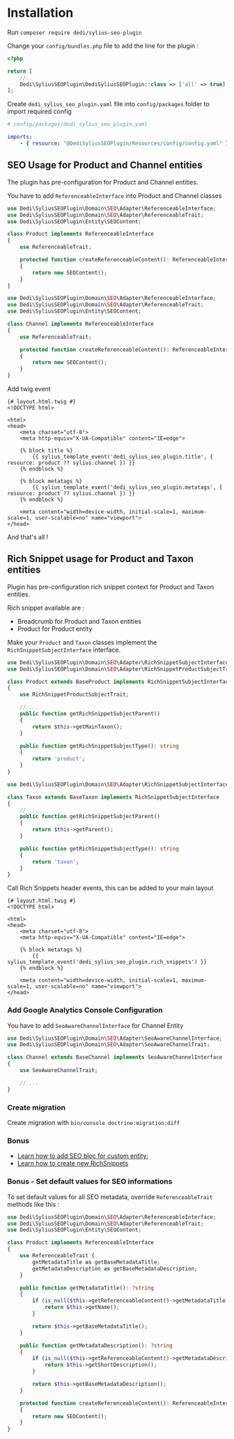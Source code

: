 # Installation

Run `composer require dedi/sylius-seo-plugin`

Change your `config/bundles.php` file to add the line for the plugin :

```php
<?php

return [
    //..
    Dedi\SyliusSEOPlugin\DediSyliusSEOPlugin::class => ['all' => true],
];
```

Create `dedi_sylius_seo_plugin.yaml` file into `config/packages` folder to import required config

```yaml
# config/packages/dedi_sylius_seo_plugin.yaml

imports:
    - { resource: "@DediSyliusSEOPlugin/Resources/config/config.yaml" }
```

## SEO Usage for Product and Channel entities

The plugin has pre-configuration for Product and Channel entities.

You have to add `ReferenceableInterface` into Product and Channel classes

```php
use Dedi\SyliusSEOPlugin\Domain\SEO\Adapter\ReferenceableInterface;
use Dedi\SyliusSEOPlugin\Domain\SEO\Adapter\ReferenceableTrait;
use Dedi\SyliusSEOPlugin\Entity\SEOContent;

class Product implements ReferenceableInterface
{
    use ReferenceableTrait;

    protected function createReferenceableContent(): ReferenceableInterface
    {
        return new SEOContent();
    }
}
```

```php
use Dedi\SyliusSEOPlugin\Domain\SEO\Adapter\ReferenceableInterface;
use Dedi\SyliusSEOPlugin\Domain\SEO\Adapter\ReferenceableTrait;
use Dedi\SyliusSEOPlugin\Entity\SEOContent;

class Channel implements ReferenceableInterface
{
    use ReferenceableTrait;

    protected function createReferenceableContent(): ReferenceableInterface
    {
        return new SEOContent();
    }
}
```

Add twig event

```twig
{# layout.html.twig #}
<!DOCTYPE html>

<html>
<head>
    <meta charset="utf-8">
    <meta http-equiv="X-UA-Compatible" content="IE=edge">

    {% block title %}
        {{ sylius_template_event('dedi_sylius_seo_plugin.title', { resource: product ?? sylius.channel }) }}
    {% endblock %}

    {% block metatags %}
        {{ sylius_template_event('dedi_sylius_seo_plugin.metatags', { resource: product ?? sylius.channel }) }}
    {% endblock %}

    <meta content="width=device-width, initial-scale=1, maximum-scale=1, user-scalable=no" name="viewport">
</head>
```

And that's all !

## Rich Snippet usage for Product and Taxon entities

Plugin has pre-configuration rich snippet context for Product and Taxon entities.

Rich snippet available are :
- Breadcrumb for Product and Taxon entities
- Product for Product entity

Make your `Product` and `Taxon` classes implement the `RichSnippetSubjectInterface` interface.

```php
use Dedi\SyliusSEOPlugin\Domain\SEO\Adapter\RichSnippetSubjectInterface;
use Dedi\SyliusSEOPlugin\Domain\SEO\Adapter\RichSnippetProductSubjectTrait;

class Product extends BaseProduct implements RichSnippetSubjectInterface
{
    use RichSnippetProductSubjectTrait;

    // ...
    public function getRichSnippetSubjectParent()
    {
        return $this->getMainTaxon();
    }

    public function getRichSnippetSubjectType(): string
    {
        return 'product';
    }
}
```

```php
use Dedi\SyliusSEOPlugin\Domain\SEO\Adapter\RichSnippetSubjectInterface;

class Taxon extends BaseTaxon implements RichSnippetSubjectInterface
{
    // ...
    public function getRichSnippetSubjectParent()
    {
        return $this->getParent();
    }

    public function getRichSnippetSubjectType(): string
    {
        return 'taxon';
    }
}
```

Call Rich Snippets header events, this can be added to your main layout

```twig
{# layout.html.twig #}
<!DOCTYPE html>

<html>
<head>
    <meta charset="utf-8">
    <meta http-equiv="X-UA-Compatible" content="IE=edge">

    {% block metatags %}
        {{ sylius_template_event('dedi_sylius_seo_plugin.rich_snippets') }}
    {% endblock %}

    <meta content="width=device-width, initial-scale=1, maximum-scale=1, user-scalable=no" name="viewport">
</head>
```

### Add Google Analytics Console Configuration

You have to add `SeoAwareChannelInterface` for Channel Entity

```php
use Dedi\SyliusSEOPlugin\Domain\SEO\Adapter\SeoAwareChannelInterface;
use Dedi\SyliusSEOPlugin\Domain\SEO\Adapter\SeoAwareChannelTrait;

class Channel extends BaseChannel implements SeoAwareChannelInterface
{
    use SeoAwareChannelTrait;

    // ...
}
```

### Create migration

Create migration with `bin/console doctrine:migration:diff`

### Bonus

- [Learn how to add SEO bloc for custom entity](doc/SEO_CUSTOM.md);
- [Learn how to create new RichSnippets](doc/RICH_SNIPPETS.md)

### Bonus - Set default values for SEO informations

To set default values for all SEO metadata, override `ReferenceableTrait` methods like this :

```php
use Dedi\SyliusSEOPlugin\Domain\SEO\Adapter\ReferenceableInterface;
use Dedi\SyliusSEOPlugin\Domain\SEO\Adapter\ReferenceableTrait;
use Dedi\SyliusSEOPlugin\Entity\SEOContent;

class Product implements ReferenceableInterface
{
    use ReferenceableTrait {
        getMetadataTitle as getBaseMetadataTitle;
        getMetadataDescription as getBaseMetadataDescription;
    }

    public function getMetadataTitle(): ?string
    {
        if (is_null($this->getReferenceableContent()->getMetadataTitle())) {
            return $this->getName();
        }

        return $this->getBaseMetadataTitle();
    }

    public function getMetadataDescription(): ?string
    {
        if (is_null($this->getReferenceableContent()->getMetadataDescription())) {
            return $this->getShortDescription();
        }

        return $this->getBaseMetadataDescription();
    }

    protected function createReferenceableContent(): ReferenceableInterface
    {
        return new SEOContent();
    }
}
```
